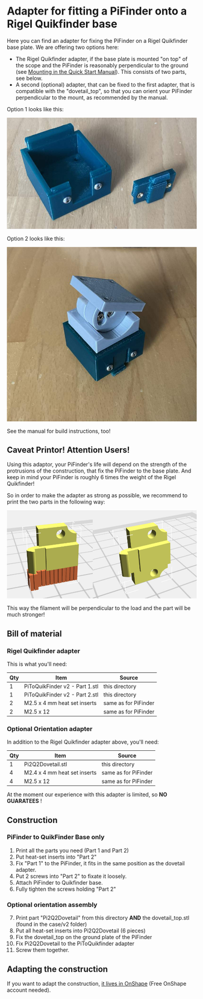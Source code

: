 # Adapter for fitting a PiFinder onto a Rigel Quikfinder base

Here you can find an adapter for fixing the PiFinder on a Rigel Quikfinder base plate. 
We are offering two options here: 

 - The Rigel Quikfinder adapter, if the base plate is mounted "on top" of the scope and the PiFinder is reasonably perpendicular 
   to the ground (see [Mounting in the Quick Start Manual](https://pifinder.readthedocs.io/en/release/quick_start.html#mounting)). 
   This consists of two parts, see below.
 - A second (optional) adapter, that can be fixed to the first adapter, that is compatible with the "dovetail_top", so that you 
   can orient your PiFinder perpendicular to the mount, as recommended by the manual.

Option 1 looks like this: 

![Picture of adapter connecting a PiFinder to a Rigel Quickfinder base, consisting of two parts](../../../docs/source/images/build_guide/quickfinder_base_1.jpeg)

Option 2 looks like this: 

![Additional adapter connected to dovetail_top, so that PiFinder can be oriented vertical](../../../docs/source/images/build_guide/quickfinder_base_8.jpeg)

See the manual for build instructions, too!

## Caveat Printor! Attention Users!

Using this adaptor, your PiFinder's life will depend on the strength of the protrusions of the construction, that fix the PiFinder 
to the base plate. And keep in mind your PiFinder is roughly 6 times the weight of the Rigel Quikfinder!

So in order to make the adapter as strong as possible, we recommend to print the two parts in the following way: 

![Picture that shows how to print Part 2, with supports](../../../docs/source/images/build_guide/quickfinder_base_4.jpeg)

This way the filament will be perpendicular to the load and the part will be much stronger! 

## Bill of material

### Rigel Quikfinder adapter
This is what you'll need: 

| Qty | Item                            | Source               |
|-----|---------------------------------|----------------------|
| 1   | PiToQuikFinder v2 - Part 1.stl  | this directory       |
| 1   | PiToQuikFinder v2 - Part 2.stl  | this directory       |
| 2   | M2.5 x 4 mm heat set inserts    | same as for PiFinder |
| 2   | M2.5 x 12                       | same as for PiFinder |

### Optional Orientation adapter
In addition to the Rigel Quikfinder adapter above, you'll need:

| Qty | Item                            | Source               |
|-----|---------------------------------|----------------------|
| 1   | Pi2Q2Dovetail.stl               | this directory       |
| 4   | M2.4 x 4 mm heat set inserts    | same as for PiFinder |
| 4   | M2.5 x 12                       | same as for PiFinder |


At the moment our experience with this adapter is limited, so **NO GUARATEES** !

## Construction

### PiFinder to QuikFinder Base only
1. Print all the parts you need (Part 1 and Part 2)
2. Put heat-set inserts into "Part 2"
3. Fix "Part 1" to the PiFinder, it fits in the same position as the dovetail adapter.
4. Put 2 screws into "Part 2" to fixate it loosely.
5. Attach PiFinder to Quikfinder base.
6. Fully tighten the screws holding "Part 2"

### Optional orientation assembly 

7. Print part "Pi2Q2Dovetail" from this directory **AND** the dovetail_top.stl (found in the case/v2 folder)
8. Put all heat-set inserts into Pi2Q2Dovetail (6 pieces)
9. Fix the dovetail_top on the ground plate of the PiFinder
10. Fix Pi2Q2Dovetail to the PiToQuikfinder adapter
11. Screw them together.


## Adapting the construction

If you want to adapt the construction, [it lives in OnShape](https://cad.onshape.com/documents/9500cc0f203158187a96efcf/w/3012e46a66daad9d62f63084/e/da744dd9bb1d9cd0e2801bd8) (Free OnShape account needed).